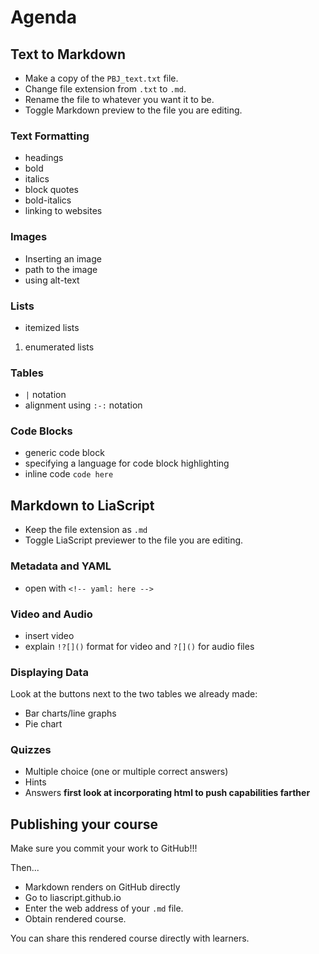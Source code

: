 <!--
author: Elizabeth Drellich

-->


# Agenda

## Text to Markdown
- Make a copy of the `PBJ_text.txt` file.
- Change file extension from `.txt` to `.md`.
- Rename the file to whatever you want it to be.
- Toggle Markdown preview to the file you are editing.

### Text Formatting
- headings
- bold
- italics
- block quotes
- bold-italics
- linking to websites

### Images
- Inserting an image
- path to the image
- using alt-text

### Lists
- itemized lists
1. enumerated lists

### Tables
- `|` notation
- alignment using `:-:` notation

### Code Blocks
- generic code block
- specifying a language for code block highlighting
- inline code `code here`

## Markdown to LiaScript
* Keep the file extension as `.md`
* Toggle LiaScript previewer to the file you are editing.

### Metadata and YAML
* open with `<!-- yaml: here -->`

### Video and Audio
* insert video
* explain `!?[]()` format for video and `?[]()` for audio files

### Displaying Data

Look at the buttons next to the two tables we already made:

* Bar charts/line graphs
* Pie chart

### Quizzes
* Multiple choice (one or multiple correct answers)
* Hints
* Answers **first look at incorporating html to push capabilities farther**

## Publishing your course
Make sure you commit your work to GitHub!!!

Then...

* Markdown renders on GitHub directly
* Go to liascript.github.io
* Enter the web address of your `.md` file.
* Obtain rendered course.

You can share this rendered course directly with learners.
